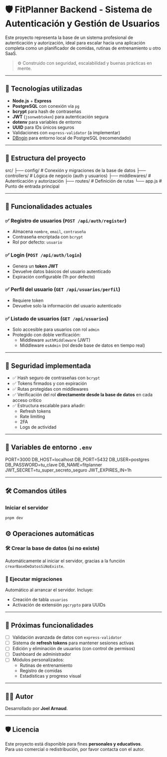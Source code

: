 # 🛡️ FitPlanner Backend - Sistema de Autenticación y Gestión de Usuarios

Este proyecto representa la base de un sistema profesional de autenticación y autorización, ideal para escalar hacia una aplicación completa como un planificador de comidas, rutinas de entrenamiento u otro SaaS.

> ⚙️ Construido con seguridad, escalabilidad y buenas prácticas en mente.

---

## 🚀 Tecnologías utilizadas

- **Node.js** + **Express**
- **PostgreSQL** con conexión vía `pg`
- **bcrypt** para hash de contraseñas
- **JWT** (`jsonwebtoken`) para autenticación segura
- **dotenv** para variables de entorno
- **UUID** para IDs únicos seguros
- Validaciones con `express-validator` (a implementar)
- [DBngin](https://dbngin.com/) para entorno local de PostgreSQL (recomendado)

---

## 📁 Estructura del proyecto

src/
├── config/             # Conexión y migraciones de la base de datos
├── controllers/        # Lógica de negocio (auth y usuarios)
├── middlewares/        # Autenticación y autorización
├── routes/             # Definición de rutas
└── app.js              # Punto de entrada principal

---

## 🧠 Funcionalidades actuales

### ✅ Registro de usuarios (`POST /api/auth/register`)
- Almacena `nombre`, `email`, `contraseña`
- Contraseña encriptada con `bcrypt`
- Rol por defecto: `usuario`

### ✅ Login (`POST /api/auth/login`)
- Genera un **token JWT**
- Devuelve datos básicos del usuario autenticado
- Expiración configurable (1h por defecto)

### ✅ Perfil del usuario (`GET /api/usuarios/perfil`)
- Requiere token
- Devuelve solo la información del usuario autenticado

### ✅ Listado de usuarios (`GET /api/usuarios`)
- Solo accesible para usuarios con rol `admin`
- Protegido con doble verificación:
  - Middleware `authMiddleware` (JWT)
  - Middleware `esAdmin` (rol desde base de datos en tiempo real)

---

## 🔐 Seguridad implementada

- ✅ Hash seguro de contraseñas con `bcrypt`
- ✅ Tokens firmados y con expiración
- ✅ Rutas protegidas con middlewares
- ✅ Verificación del rol **directamente desde la base de datos** en cada acceso crítico
- ✅ Estructura escalable para añadir:
  - Refresh tokens
  - Rate limiting
  - 2FA
  - Logs de actividad

---

## 🔧 Variables de entorno `.env`

PORT=3000
DB_HOST=localhost
DB_PORT=5432
DB_USER=postgres
DB_PASSWORD=tu_clave
DB_NAME=fitplanner
JWT_SECRET=tu_super_secreto_seguro
JWT_EXPIRES_IN=1h

---

## 🛠 Comandos útiles

### Iniciar el servidor

```bash
pnpm dev
```

## ⚙️ Operaciones automáticas

### 🛠 Crear la base de datos (si no existe)
Automáticamente al iniciar el servidor, gracias a la función `crearBaseDeDatosSiNoExiste`.

### 🧱 Ejecutar migraciones
Automático al arrancar el servidor. Incluye:
- Creación de tabla `usuarios`
- Activación de extensión `pgcrypto` para UUIDs

---

## 🔮 Próximas funcionalidades

- [ ] Validación avanzada de datos con `express-validator`
- [ ] Sistema de **refresh tokens** para mantener sesiones activas
- [ ] Edición y eliminación de usuarios (con control de permisos)
- [ ] Dashboard de administrador
- [ ] Módulos personalizados:
  - Rutinas de entrenamiento
  - Registro de comidas
  - Estadísticas y progreso visual

---

## 👨‍💻 Autor

Desarrollado por **Joel Arnaud**.

---

## 🛡️ Licencia

Este proyecto está disponible para fines **personales y educativos**.  
Para uso comercial o redistribución, por favor contacta con el autor.